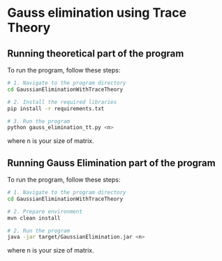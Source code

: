 # Gauss elimination using Trace Theory

## Running theoretical part of the program
To run the program, follow these steps:
```bash
# 1. Navigate to the program directory
cd GaussianEliminationWithTraceTheory

# 2. Install the required libraries
pip install -r requirements.txt

# 3. Run the program
python gauss_elimination_tt.py <n>
```
where n is your size of matrix.


## Running Gauss Elimination part of the program
To run the program, follow these steps:
```bash
# 1. Navigate to the program directory
cd GaussianEliminationWithTraceTheory

# 2. Prepare environment
mvn clean install

# 2. Run the program
java -jar target/GaussianElimination.jar <n>
```
where n is your size of matrix.
